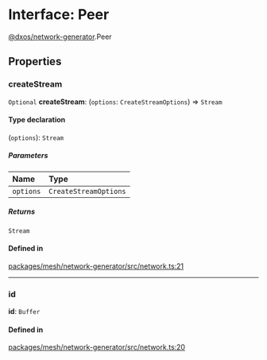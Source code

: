 # Interface: Peer

[@dxos/network-generator](../modules/dxos_network_generator.md).Peer

## Properties

### createStream

 `Optional` **createStream**: (`options`: `CreateStreamOptions`) => `Stream`

#### Type declaration

(`options`): `Stream`

##### Parameters

| Name | Type |
| :------ | :------ |
| `options` | `CreateStreamOptions` |

##### Returns

`Stream`

#### Defined in

[packages/mesh/network-generator/src/network.ts:21](https://github.com/dxos/dxos/blob/db8188dae/packages/mesh/network-generator/src/network.ts#L21)

___

### id

 **id**: `Buffer`

#### Defined in

[packages/mesh/network-generator/src/network.ts:20](https://github.com/dxos/dxos/blob/db8188dae/packages/mesh/network-generator/src/network.ts#L20)
